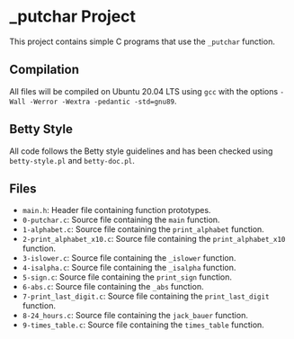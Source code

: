 # _putchar Project

This project contains simple C programs that use the `_putchar` function.

## Compilation

All files will be compiled on Ubuntu 20.04 LTS using `gcc` with the options `-Wall -Werror -Wextra -pedantic -std=gnu89`.

## Betty Style

All code follows the Betty style guidelines and has been checked using `betty-style.pl` and `betty-doc.pl`.

## Files

- `main.h`: Header file containing function prototypes.
- `0-putchar.c`: Source file containing the `main` function.
- `1-alphabet.c`: Source file containing the `print_alphabet` function.
- `2-print_alphabet_x10.c`: Source file containing the `print_alphabet_x10` function.
- `3-islower.c`: Source file containing the `_islower` function.
- `4-isalpha.c`: Source file containing the `_isalpha` function.
- `5-sign.c`: Source file containing the `print_sign` function.
- `6-abs.c`: Source file containing the `_abs` function.
- `7-print_last_digit.c`: Source file containing the `print_last_digit` function.
- `8-24_hours.c`: Source file containing the `jack_bauer` function.
- `9-times_table.c`: Source file containing the `times_table` function.
